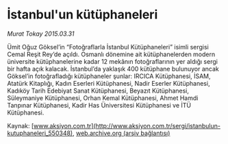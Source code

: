 # İstanbul'un kütüphaneleri

*Murat Tokay 2015.03.31*

<div class="pNewsDetailMainContent" itemprop="articleBody">
 <p>
  Ümit Oğuz Göksel’in “Fotoğraflarla İstanbul Kütüphaneleri” isimli sergisi Cemal Reşit Rey’de açıldı. Osmanlı dönemine ait kütüphanelerden modern üniversite kütüphanelerine kadar 12 mekânın fotoğraflarının yer aldığı sergi bir hafta açık kalacak. İstanbul’da yaklaşık 400 kütüphane bulunuyor ancak Göksel’in fotoğrafladığı kütüphaneler şunlar: IRCICA Kütüphanesi, İSAM, Atatürk Kitaplığı, Kadın Eserleri Kütüphanesi, Nadir Eserler Kütüphanesi, Kadıköy Tarih Edebiyat Sanat Kütüphanesi, Beyazıt Kütüphanesi, Süleymaniye Kütüphanesi, Orhan Kemal Kütüphanesi, Ahmet Hamdi Tanpınar Kütüphanesi, Kadir Has Üniversitesi Kütüphanesi ve İTÜ Kütüphanesi.
 </p>
</div>


Kaynak: [www.aksiyon.com.tr](http://www.aksiyon.com.tr/sergi/istanbulun-kutuphaneleri_550348), [web.archive.org (arşiv bağlantısı)](http://web.archive.org/web/20150719010839/http://www.aksiyon.com.tr/sergi/istanbulun-kutuphaneleri_550348)
